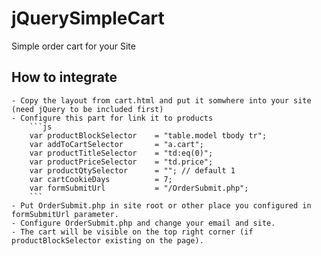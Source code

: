 # jQuerySimpleCart
Simple order cart for your Site

## How to integrate
	- Copy the layout from cart.html and put it somwhere into your site (need jQuery to be included first)
	- Configure this part for link it to products
		```js
		var productBlockSelector	= "table.model tbody tr";
		var addToCartSelector		= "a.cart";
		var productTitleSelector	= "td:eq(0)";
		var productPriceSelector	= "td.price";
		var productQtySelector		= ""; // default 1
		var cartCookieDays			= 7;
		var formSubmitUrl			= "/OrderSubmit.php";
		```
	- Put OrderSubmit.php in site root or other place you configured in formSubmitUrl parameter.
	- Configure OrderSubmit.php and change your email and site.
	- The cart will be visible on the top right corner (if productBlockSelector existing on the page).